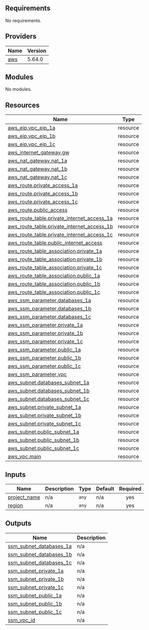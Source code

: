 <!-- BEGIN_TF_DOCS -->
## Requirements

No requirements.

## Providers

| Name | Version |
|------|---------|
| <a name="provider_aws"></a> [aws](#provider\_aws) | 5.64.0 |

## Modules

No modules.

## Resources

| Name | Type |
|------|------|
| [aws_eip.vpc_eip_1a](https://registry.terraform.io/providers/hashicorp/aws/latest/docs/resources/eip) | resource |
| [aws_eip.vpc_eip_1b](https://registry.terraform.io/providers/hashicorp/aws/latest/docs/resources/eip) | resource |
| [aws_eip.vpc_eip_1c](https://registry.terraform.io/providers/hashicorp/aws/latest/docs/resources/eip) | resource |
| [aws_internet_gateway.gw](https://registry.terraform.io/providers/hashicorp/aws/latest/docs/resources/internet_gateway) | resource |
| [aws_nat_gateway.nat_1a](https://registry.terraform.io/providers/hashicorp/aws/latest/docs/resources/nat_gateway) | resource |
| [aws_nat_gateway.nat_1b](https://registry.terraform.io/providers/hashicorp/aws/latest/docs/resources/nat_gateway) | resource |
| [aws_nat_gateway.nat_1c](https://registry.terraform.io/providers/hashicorp/aws/latest/docs/resources/nat_gateway) | resource |
| [aws_route.private_access_1a](https://registry.terraform.io/providers/hashicorp/aws/latest/docs/resources/route) | resource |
| [aws_route.private_access_1b](https://registry.terraform.io/providers/hashicorp/aws/latest/docs/resources/route) | resource |
| [aws_route.private_access_1c](https://registry.terraform.io/providers/hashicorp/aws/latest/docs/resources/route) | resource |
| [aws_route.public_access](https://registry.terraform.io/providers/hashicorp/aws/latest/docs/resources/route) | resource |
| [aws_route_table.private_internet_access_1a](https://registry.terraform.io/providers/hashicorp/aws/latest/docs/resources/route_table) | resource |
| [aws_route_table.private_internet_access_1b](https://registry.terraform.io/providers/hashicorp/aws/latest/docs/resources/route_table) | resource |
| [aws_route_table.private_internet_access_1c](https://registry.terraform.io/providers/hashicorp/aws/latest/docs/resources/route_table) | resource |
| [aws_route_table.pubilc_internet_access](https://registry.terraform.io/providers/hashicorp/aws/latest/docs/resources/route_table) | resource |
| [aws_route_table_association.private_1a](https://registry.terraform.io/providers/hashicorp/aws/latest/docs/resources/route_table_association) | resource |
| [aws_route_table_association.private_1b](https://registry.terraform.io/providers/hashicorp/aws/latest/docs/resources/route_table_association) | resource |
| [aws_route_table_association.private_1c](https://registry.terraform.io/providers/hashicorp/aws/latest/docs/resources/route_table_association) | resource |
| [aws_route_table_association.public_1a](https://registry.terraform.io/providers/hashicorp/aws/latest/docs/resources/route_table_association) | resource |
| [aws_route_table_association.public_1b](https://registry.terraform.io/providers/hashicorp/aws/latest/docs/resources/route_table_association) | resource |
| [aws_route_table_association.public_1c](https://registry.terraform.io/providers/hashicorp/aws/latest/docs/resources/route_table_association) | resource |
| [aws_ssm_parameter.databases_1a](https://registry.terraform.io/providers/hashicorp/aws/latest/docs/resources/ssm_parameter) | resource |
| [aws_ssm_parameter.databases_1b](https://registry.terraform.io/providers/hashicorp/aws/latest/docs/resources/ssm_parameter) | resource |
| [aws_ssm_parameter.databases_1c](https://registry.terraform.io/providers/hashicorp/aws/latest/docs/resources/ssm_parameter) | resource |
| [aws_ssm_parameter.private_1a](https://registry.terraform.io/providers/hashicorp/aws/latest/docs/resources/ssm_parameter) | resource |
| [aws_ssm_parameter.private_1b](https://registry.terraform.io/providers/hashicorp/aws/latest/docs/resources/ssm_parameter) | resource |
| [aws_ssm_parameter.private_1c](https://registry.terraform.io/providers/hashicorp/aws/latest/docs/resources/ssm_parameter) | resource |
| [aws_ssm_parameter.public_1a](https://registry.terraform.io/providers/hashicorp/aws/latest/docs/resources/ssm_parameter) | resource |
| [aws_ssm_parameter.public_1b](https://registry.terraform.io/providers/hashicorp/aws/latest/docs/resources/ssm_parameter) | resource |
| [aws_ssm_parameter.public_1c](https://registry.terraform.io/providers/hashicorp/aws/latest/docs/resources/ssm_parameter) | resource |
| [aws_ssm_parameter.vpc](https://registry.terraform.io/providers/hashicorp/aws/latest/docs/resources/ssm_parameter) | resource |
| [aws_subnet.databases_subnet_1a](https://registry.terraform.io/providers/hashicorp/aws/latest/docs/resources/subnet) | resource |
| [aws_subnet.databases_subnet_1b](https://registry.terraform.io/providers/hashicorp/aws/latest/docs/resources/subnet) | resource |
| [aws_subnet.databases_subnet_1c](https://registry.terraform.io/providers/hashicorp/aws/latest/docs/resources/subnet) | resource |
| [aws_subnet.private_subnet_1a](https://registry.terraform.io/providers/hashicorp/aws/latest/docs/resources/subnet) | resource |
| [aws_subnet.private_subnet_1b](https://registry.terraform.io/providers/hashicorp/aws/latest/docs/resources/subnet) | resource |
| [aws_subnet.private_subnet_1c](https://registry.terraform.io/providers/hashicorp/aws/latest/docs/resources/subnet) | resource |
| [aws_subnet.public_subnet_1a](https://registry.terraform.io/providers/hashicorp/aws/latest/docs/resources/subnet) | resource |
| [aws_subnet.public_subnet_1b](https://registry.terraform.io/providers/hashicorp/aws/latest/docs/resources/subnet) | resource |
| [aws_subnet.public_subnet_1c](https://registry.terraform.io/providers/hashicorp/aws/latest/docs/resources/subnet) | resource |
| [aws_vpc.main](https://registry.terraform.io/providers/hashicorp/aws/latest/docs/resources/vpc) | resource |

## Inputs

| Name | Description | Type | Default | Required |
|------|-------------|------|---------|:--------:|
| <a name="input_project_name"></a> [project\_name](#input\_project\_name) | n/a | `any` | n/a | yes |
| <a name="input_region"></a> [region](#input\_region) | n/a | `any` | n/a | yes |

## Outputs

| Name | Description |
|------|-------------|
| <a name="output_ssm_subnet_databases_1a"></a> [ssm\_subnet\_databases\_1a](#output\_ssm\_subnet\_databases\_1a) | n/a |
| <a name="output_ssm_subnet_databases_1b"></a> [ssm\_subnet\_databases\_1b](#output\_ssm\_subnet\_databases\_1b) | n/a |
| <a name="output_ssm_subnet_databases_1c"></a> [ssm\_subnet\_databases\_1c](#output\_ssm\_subnet\_databases\_1c) | n/a |
| <a name="output_ssm_subnet_private_1a"></a> [ssm\_subnet\_private\_1a](#output\_ssm\_subnet\_private\_1a) | n/a |
| <a name="output_ssm_subnet_private_1b"></a> [ssm\_subnet\_private\_1b](#output\_ssm\_subnet\_private\_1b) | n/a |
| <a name="output_ssm_subnet_private_1c"></a> [ssm\_subnet\_private\_1c](#output\_ssm\_subnet\_private\_1c) | n/a |
| <a name="output_ssm_subnet_public_1a"></a> [ssm\_subnet\_public\_1a](#output\_ssm\_subnet\_public\_1a) | n/a |
| <a name="output_ssm_subnet_public_1b"></a> [ssm\_subnet\_public\_1b](#output\_ssm\_subnet\_public\_1b) | n/a |
| <a name="output_ssm_subnet_public_1c"></a> [ssm\_subnet\_public\_1c](#output\_ssm\_subnet\_public\_1c) | n/a |
| <a name="output_ssm_vpc_id"></a> [ssm\_vpc\_id](#output\_ssm\_vpc\_id) | n/a |
<!-- END_TF_DOCS -->